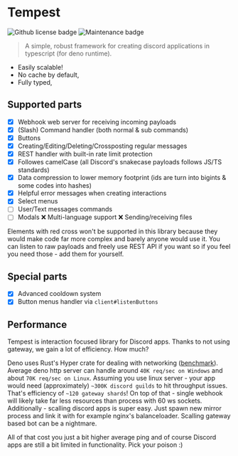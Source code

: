 # Tempest

<img alt="Github license badge" src="https://img.shields.io/github/license/Amatsagu/tempest" />
<img alt="Maintenance badge" src="https://img.shields.io/maintenance/yes/2024" />

> A simple, robust framework for creating discord applications in typescript (for deno runtime).

- Easily scalable!
- No cache by default,
- Fully typed,

## Supported parts

- [x] Webhook web server for receiving incoming payloads
- [x] (Slash) Command handler (both normal & sub commands)
- [x] Buttons
- [x] Creating/Editing/Deleting/Crossposting regular messages
- [x] REST handler with built-in rate limit protection
- [x] Followes camelCase (all Discord's snakecase payloads follows JS/TS standards)
- [x] Data compression to lower memory footprint (ids are turn into bigints & some codes into hashes)
- [x] Helpful error messages when creating interactions
- [x] Select menus
- [ ] User/Text messages commands
- [ ] Modals
❌ Multi-language support
❌ Sending/receiving files

Elements with red cross won't be supported in this library because they would make code far more complex and barely
anyone would use it. You can listen to raw payloads and freely use REST API if you want so if you feel you need those -
add them for yourself.

## Special parts

- [x] Advanced cooldown system
- [x] Button menus handler via `client#listenButtons`

## Performance

Tempest is interaction focused library for Discord apps. Thanks to not using gateway, we gain a lot of efficiency. How
much?

Deno uses Rust's Hyper crate for dealing with networking
([benchmark](https://deno.land/benchmarks#http-server-throughput)). Average deno http server can handle around
`40K req/sec on Windows` and about `70K req/sec on Linux`. Assuming you use linux server - your app would need
(approximately) `~300K discord guilds` to hit throughput issues. That's efficiency of `~120 gateway shards`! On top of
that - single webhook will likely take far less resources than process with 60 ws sockets. Additionally - scalling
discord apps is super easy. Just spawn new mirror process and link it with for example nginx's balanceloader. Scalling
gateway based bot can be a nightmare.

All of that cost you just a bit higher average ping and of course Discord apps are still a bit limited in functionality.
Pick your poison :)
